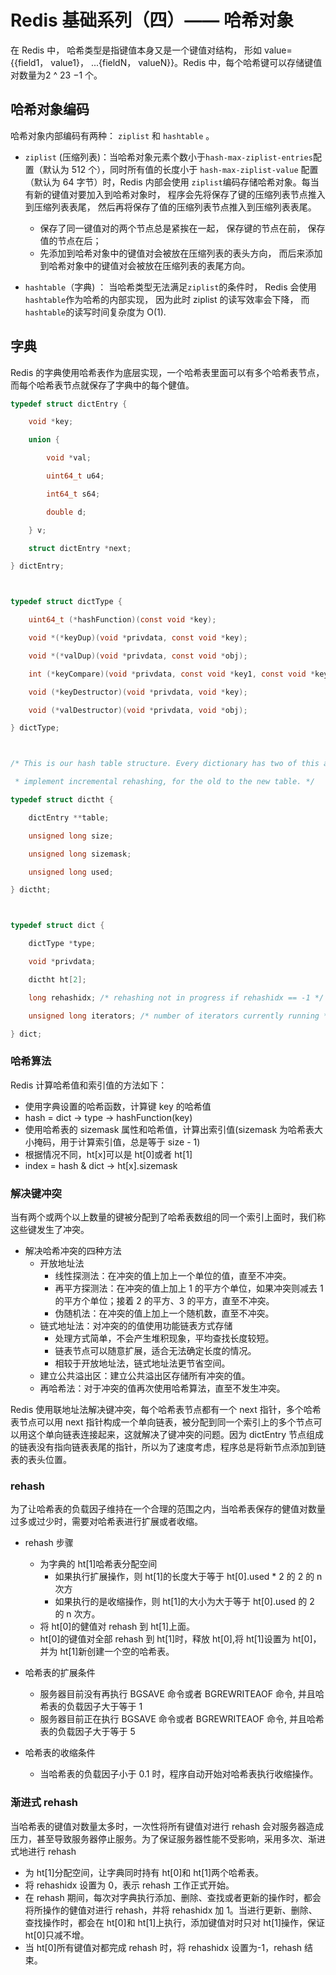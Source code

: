 # Redis 基础系列（四）—— 哈希对象

在 Redis 中， 哈希类型是指键值本身又是一个键值对结构， 形如 value={{field1， value1}， ...{fieldN， valueN}}。Redis 中，每个哈希键可以存储键值对数量为2 ^ 23 −1 个。

## 哈希对象编码

哈希对象内部编码有两种： `ziplist` 和 `hashtable` 。

- `ziplist` (压缩列表)：当哈希对象元素个数小于`hash-max-ziplist-entries`配置（默认为 512 个），同时所有值的长度小于 `hash-max-ziplist-value` 配置（默认为 64 字节）时，Redis 内部会使用 `ziplist`编码存储哈希对象。每当有新的键值对要加入到哈希对象时， 程序会先将保存了键的压缩列表节点推入到压缩列表表尾， 然后再将保存了值的压缩列表节点推入到压缩列表表尾。

  - 保存了同一键值对的两个节点总是紧挨在一起， 保存键的节点在前， 保存值的节点在后；
  - 先添加到哈希对象中的键值对会被放在压缩列表的表头方向， 而后来添加到哈希对象中的键值对会被放在压缩列表的表尾方向。

- `hashtable`（字典) ： 当哈希类型无法满足`ziplist`的条件时， Redis 会使用`hashtable`作为哈希的内部实现， 因为此时 ziplist 的读写效率会下降， 而`hashtable`的读写时间复杂度为 O(1).

## 字典

Redis 的字典使用哈希表作为底层实现，一个哈希表里面可以有多个哈希表节点，而每个哈希表节点就保存了字典中的每个健值。

```c
typedef struct dictEntry {

    void *key;

    union {

        void *val;

        uint64_t u64;

        int64_t s64;

        double d;

    } v;

    struct dictEntry *next;

} dictEntry;



typedef struct dictType {

    uint64_t (*hashFunction)(const void *key);

    void *(*keyDup)(void *privdata, const void *key);

    void *(*valDup)(void *privdata, const void *obj);

    int (*keyCompare)(void *privdata, const void *key1, const void *key2);

    void (*keyDestructor)(void *privdata, void *key);

    void (*valDestructor)(void *privdata, void *obj);

} dictType;



/* This is our hash table structure. Every dictionary has two of this as we

 * implement incremental rehashing, for the old to the new table. */

typedef struct dictht {

    dictEntry **table;

    unsigned long size;

    unsigned long sizemask;

    unsigned long used;

} dictht;



typedef struct dict {

    dictType *type;

    void *privdata;

    dictht ht[2];

    long rehashidx; /* rehashing not in progress if rehashidx == -1 */

    unsigned long iterators; /* number of iterators currently running */

} dict;
```

### 哈希算法

Redis 计算哈希值和索引值的方法如下：

- 使用字典设置的哈希函数，计算键 key 的哈希值
- hash = dict -> type -> hashFunction(key)
- 使用哈希表的 sizemask 属性和哈希值，计算出索引值(sizemask 为哈希表大小掩码，用于计算索引值，总是等于 size - 1)
- 根据情况不同，ht[x]可以是 ht[0]或者 ht[1]
- index = hash & dict -> ht[x].sizemask

### 解决键冲突

当有两个或两个以上数量的键被分配到了哈希表数组的同一个索引上面时，我们称这些键发生了冲突。

- 解决哈希冲突的四种方法
  - 开放地址法
    - 线性探测法：在冲突的值上加上一个单位的值，直至不冲突。
    - 再平方探测法：在冲突的值上加上 1 的平方个单位，如果冲突则减去 1 的平方个单位；接着 2 的平方、3 的平方，直至不冲突。
    - 伪随机法：在冲突的值上加上一个随机数，直至不冲突。
  - 链式地址法：对冲突的的值使用功能链表方式存储
    - 处理方式简单，不会产生堆积现象，平均查找长度较短。
    - 链表节点可以随意扩展，适合无法确定长度的情况。
    - 相较于开放地址法，链式地址法更节省空间。
  - 建立公共溢出区：建立公共溢出区存储所有冲突的值。
  - 再哈希法：对于冲突的值再次使用哈希算法，直至不发生冲突。

Redis 使用联地址法解决键冲突，每个哈希表节点都有一个 next 指针，多个哈希表节点可以用 next 指针构成一个单向链表，被分配到同一个索引上的多个节点可以用这个单向链表连接起来，这就解决了键冲突的问题。因为 dictEntry 节点组成的链表没有指向链表表尾的指针，所以为了速度考虑，程序总是将新节点添加到链表的表头位置。

### rehash

为了让哈希表的负载因子维持在一个合理的范围之内，当哈希表保存的健值对数量过多或过少时，需要对哈希表进行扩展或者收缩。

- rehash 步骤

  - 为字典的 ht[1]哈希表分配空间
    - 如果执行扩展操作，则 ht[1]的长度大于等于 ht[0].used \* 2 的 2 的 n 次方
    - 如果执行的是收缩操作，则 ht[1]的大小为大于等于 ht[0].used 的 2 的 n 次方。
  - 将 ht[0]的健值对 rehash 到 ht[1]上面。
  - ht[0]的键值对全部 rehash 到 ht[1]时，释放 ht[0],将 ht[1]设置为 ht[0]，并为 ht[1]新创建一个空的哈希表。

- 哈希表的扩展条件

  - 服务器目前没有再执行 BGSAVE 命令或者 BGREWRITEAOF 命令, 并且哈希表的负载因子大于等于 1
  - 服务器目前正在执行 BGSAVE 命令或者 BGREWRITEAOF 命令, 并且哈希表的负载因子大于等于 5

- 哈希表的收缩条件
  - 当哈希表的负载因子小于 0.1 时，程序自动开始对哈希表执行收缩操作。

### 渐进式 rehash

当哈希表的键值对数量太多时，一次性将所有键值对进行 rehash 会对服务器造成压力，甚至导致服务器停止服务。为了保证服务器性能不受影响，采用多次、渐进式地进行 rehash

- 为 ht[1]分配空间，让字典同时持有 ht[0]和 ht[1]两个哈希表。
- 将 rehashidx 设置为 0，表示 rehash 工作正式开始。
- 在 rehash 期间，每次对字典执行添加、删除、查找或者更新的操作时，都会将所操作的健值对进行 rehash，并将 rehashidx 加 1。当进行更新、删除、查找操作时，都会在 ht[0]和 ht[1]上执行，添加键值对时只对 ht[1]操作，保证 ht[0]只减不增。
- 当 ht[0]所有键值对都完成 rehash 时，将 rehashidx 设置为-1，rehash 结束。
